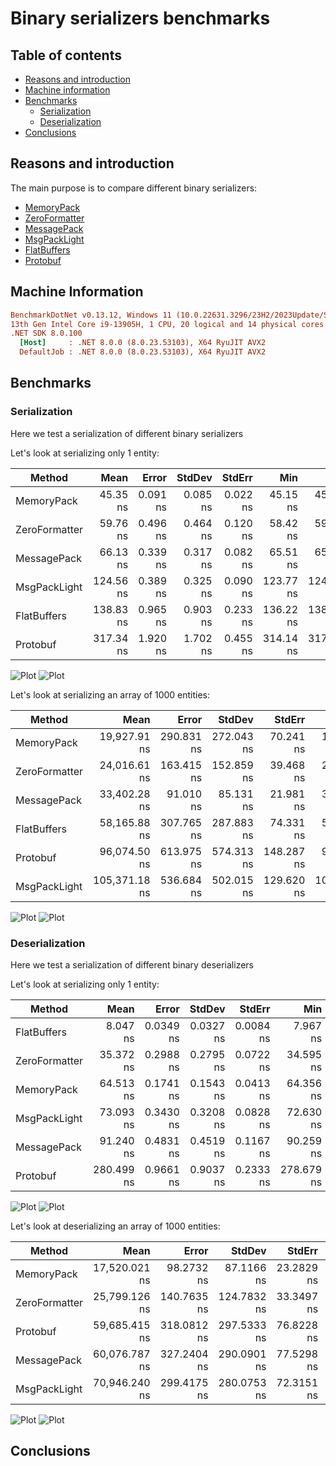 ﻿# Binary serializers benchmarks

## Table of contents

- [Reasons and introduction](#reasons-and-introduction)
- [Machine information](#machine-information)
- [Benchmarks](#benchmarks)
    - [Serialization](#binary-serialization)
    - [Deserialization](#binary-deserialization)
- [Conclusions](#conclusions)

<a name="reasons-and-introduction"></a>
## Reasons and introduction

The main purpose is to compare different binary serializers:
- [MemoryPack](https://github.com/Cysharp/MemoryPack)
- [ZeroFormatter](https://github.com/neuecc/ZeroFormatter)
- [MessagePack](https://github.com/MessagePack-CSharp/MessagePack-CSharp)
- [MsgPackLight](https://github.com/progaudi/MsgPack.Light)
- [FlatBuffers](https://github.com/google/flatbuffers)
- [Protobuf](https://github.com/protobuf-net/protobuf-net)

<a name="machine-info"></a>
## Machine Information
``` ini
BenchmarkDotNet v0.13.12, Windows 11 (10.0.22631.3296/23H2/2023Update/SunValley3)
13th Gen Intel Core i9-13905H, 1 CPU, 20 logical and 14 physical cores
.NET SDK 8.0.100
  [Host]     : .NET 8.0.0 (8.0.23.53103), X64 RyuJIT AVX2
  DefaultJob : .NET 8.0.0 (8.0.23.53103), X64 RyuJIT AVX2
```

<a name="benchmarks"></a>
## Benchmarks

<a name="binary-serialization"></a>
### Serialization

Here we test a serialization of different binary serializers

Let's look at serializing only 1 entity:

| Method        |      Mean |    Error |   StdDev |   StdErr |       Min |        Q1 |    Median |        Q3 |       Max |         Op/s |   Gen0 |   Gen1 | Allocated |
|---------------|----------:|---------:|---------:|---------:|----------:|----------:|----------:|----------:|----------:|-------------:|-------:|-------:|----------:|
| MemoryPack    |  45.35 ns | 0.091 ns | 0.085 ns | 0.022 ns |  45.15 ns |  45.29 ns |  45.37 ns |  45.41 ns |  45.46 ns | 22,050,406.1 | 0.0051 |      - |      64 B |
| ZeroFormatter |  59.76 ns | 0.496 ns | 0.464 ns | 0.120 ns |  58.42 ns |  59.62 ns |  59.76 ns |  59.98 ns |  60.41 ns | 16,733,097.4 | 0.0924 | 0.0004 |    1160 B |
| MessagePack   |  66.13 ns | 0.339 ns | 0.317 ns | 0.082 ns |  65.51 ns |  65.97 ns |  66.17 ns |  66.28 ns |  66.68 ns | 15,121,277.7 | 0.0063 |      - |      80 B |
| MsgPackLight  | 124.56 ns | 0.389 ns | 0.325 ns | 0.090 ns | 123.77 ns | 124.45 ns | 124.52 ns | 124.72 ns | 125.17 ns |  8,028,106.5 | 0.0503 |      - |     632 B |
| FlatBuffers   | 138.83 ns | 0.965 ns | 0.903 ns | 0.233 ns | 136.22 ns | 138.60 ns | 138.96 ns | 139.42 ns | 139.91 ns |  7,203,073.6 | 0.1178 | 0.0005 |    1480 B |
| Protobuf      | 317.34 ns | 1.920 ns | 1.702 ns | 0.455 ns | 314.14 ns | 317.49 ns | 317.79 ns | 318.41 ns | 319.40 ns |  3,151,228.2 | 0.0896 |      - |    1128 B |

![Plot](../../../assets/benchmarks.serializers.binary/serialization-1.png)
![Plot](../../../assets/benchmarks.serializers.binary/serialization-alloc-1.png)

Let's look at serializing an array of 1000 entities:

| Method        |          Mean |      Error |     StdDev |     StdErr |           Min |            Q1 |        Median |            Q3 |           Max |     Op/s |    Gen0 |   Gen1 | Allocated |
|---------------|--------------:|-----------:|-----------:|-----------:|--------------:|--------------:|--------------:|--------------:|--------------:|---------:|--------:|-------:|----------:|
| MemoryPack    |  19,927.91 ns | 290.831 ns | 272.043 ns |  70.241 ns |  19,460.68 ns |  19,714.50 ns |  20,040.12 ns |  20,150.82 ns |  20,216.99 ns | 50,180.9 |  2.1667 |      - |   27504 B |
| ZeroFormatter |  24,016.61 ns | 163.415 ns | 152.859 ns |  39.468 ns |  23,583.74 ns |  23,962.64 ns |  24,054.81 ns |  24,085.28 ns |  24,223.13 ns | 41,637.8 | 14.0686 |      - |  176888 B |
| MessagePack   |  33,402.28 ns |  91.010 ns |  85.131 ns |  21.981 ns |  33,301.46 ns |  33,334.23 ns |  33,372.37 ns |  33,483.82 ns |  33,557.70 ns | 29,938.1 |  3.9063 |      - |   49440 B |
| FlatBuffers   |  58,165.88 ns | 307.765 ns | 287.883 ns |  74.331 ns |  57,489.79 ns |  57,983.78 ns |  58,134.89 ns |  58,413.35 ns |  58,591.89 ns | 17,192.2 | 13.0615 | 2.1362 |  164848 B |
| Protobuf      |  96,074.50 ns | 613.975 ns | 574.313 ns | 148.287 ns |  95,337.89 ns |  95,655.43 ns |  95,921.22 ns |  96,515.33 ns |  97,375.61 ns | 10,408.6 |  7.2021 | 0.6104 |   91552 B |
| MsgPackLight  | 105,371.18 ns | 536.684 ns | 502.015 ns | 129.620 ns | 104,210.47 ns | 105,159.45 ns | 105,229.48 ns | 105,640.76 ns | 106,209.89 ns |  9,490.3 | 25.7568 | 4.2725 |  325528 B |

![Plot](../../../assets/benchmarks.serializers.binary/serialization-1k.png)
![Plot](../../../assets/benchmarks.serializers.binary/serialization-alloc-1k.png)

<a name="binary-deserialization"></a>
### Deserialization

Here we test a serialization of different binary deserializers

Let's look at serializing only 1 entity:

| Method        |       Mean |     Error |    StdDev |    StdErr |        Min |         Q1 |     Median |         Q3 |        Max |          Op/s |   Gen0 | Allocated |
|---------------|-----------:|----------:|----------:|----------:|-----------:|-----------:|-----------:|-----------:|-----------:|--------------:|-------:|----------:|
| FlatBuffers   |   8.047 ns | 0.0349 ns | 0.0327 ns | 0.0084 ns |   7.967 ns |   8.032 ns |   8.055 ns |   8.069 ns |   8.092 ns | 124,265,777.3 | 0.0057 |      72 B |
| ZeroFormatter |  35.372 ns | 0.2988 ns | 0.2795 ns | 0.0722 ns |  34.595 ns |  35.276 ns |  35.411 ns |  35.570 ns |  35.736 ns |  28,270,810.8 | 0.0223 |     280 B |
| MemoryPack    |  64.513 ns | 0.1741 ns | 0.1543 ns | 0.0413 ns |  64.356 ns |  64.415 ns |  64.429 ns |  64.577 ns |  64.809 ns |  15,500,771.3 | 0.0114 |     144 B |
| MsgPackLight  |  73.093 ns | 0.3430 ns | 0.3208 ns | 0.0828 ns |  72.630 ns |  72.823 ns |  73.165 ns |  73.220 ns |  73.698 ns |  13,681,199.9 | 0.0254 |     320 B |
| MessagePack   |  91.240 ns | 0.4831 ns | 0.4519 ns | 0.1167 ns |  90.259 ns |  91.029 ns |  91.265 ns |  91.518 ns |  92.054 ns |  10,960,071.5 | 0.0120 |     152 B |
| Protobuf      | 280.499 ns | 0.9661 ns | 0.9037 ns | 0.2333 ns | 278.679 ns | 279.945 ns | 280.483 ns | 281.057 ns | 281.878 ns |   3,565,072.5 | 0.0162 |     208 B |

![Plot](../../../assets/benchmarks.serializers.binary/deserialization-1.png)
![Plot](../../../assets/benchmarks.serializers.binary/deserialization-alloc-1.png)

Let's look at deserializing an array of 1000 entities:

| Method        |          Mean |       Error |      StdDev |     StdErr |           Min |            Q1 |        Median |            Q3 |           Max |     Op/s |    Gen0 |   Gen1 | Allocated |
|---------------|--------------:|------------:|------------:|-----------:|--------------:|--------------:|--------------:|--------------:|--------------:|---------:|--------:|-------:|----------:|
| MemoryPack    | 17,520.021 ns |  98.2732 ns |  87.1166 ns | 23.2829 ns | 17,300.034 ns | 17,497.576 ns | 17,512.207 ns | 17,559.448 ns | 17,687.897 ns | 57,077.6 |  7.3242 | 1.4648 |   92072 B |
| ZeroFormatter | 25,799.126 ns | 140.7635 ns | 124.7832 ns | 33.3497 ns | 25,438.998 ns | 25,750.211 ns | 25,830.739 ns | 25,858.833 ns | 25,934.705 ns | 38,761.0 | 17.8528 | 4.7302 |  224056 B |
| Protobuf      | 59,685.415 ns | 318.0812 ns | 297.5333 ns | 76.8228 ns | 59,251.318 ns | 59,427.814 ns | 59,651.025 ns | 59,939.432 ns | 60,123.486 ns | 16,754.5 |  7.3242 | 1.4038 |   92192 B |
| MessagePack   | 60,076.787 ns | 327.2404 ns | 290.0901 ns | 77.5298 ns | 59,653.076 ns | 59,916.144 ns | 60,027.820 ns | 60,191.046 ns | 60,687.891 ns | 16,645.4 |  7.3242 | 1.4648 |   92080 B |
| MsgPackLight  | 70,946.240 ns | 299.4175 ns | 280.0753 ns | 72.3151 ns | 70,540.906 ns | 70,735.144 ns | 70,938.062 ns | 71,086.530 ns | 71,441.785 ns | 14,095.2 | 17.4561 | 3.5400 |  220296 B |

![Plot](../../../assets/benchmarks.serializers.binary/deserialization-1k.png)
![Plot](../../../assets/benchmarks.serializers.binary/deserialization-alloc-1k.png)

<a name="conclusions"></a>
## Conclusions